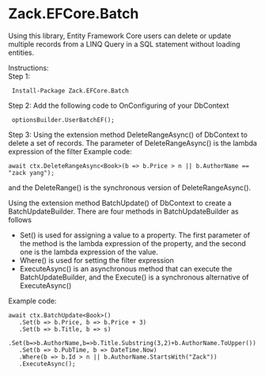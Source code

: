 # Zack.EFCore.Batch
 Using this library, Entity Framework Core users can delete or update multiple records from a LINQ Query in a SQL statement without loading entities.

 Instructions:  
 Step 1:
```
 Install-Package Zack.EFCore.Batch
```
 Step 2:
 Add the following code to OnConfiguring of your DbContext
```
 optionsBuilder.UserBatchEF();
```
Step 3:
Using the extension method DeleteRangeAsync() of DbContext to delete a set of records.
The parameter of DeleteRangeAsync() is the lambda expression of the filter
 Example code:
```
await ctx.DeleteRangeAsync<Book>(b => b.Price > n || b.AuthorName == "zack yang"); 
```
and the DeleteRange() is the synchronous version of DeleteRangeAsync().

Using the extension method BatchUpdate() of DbContext to create a BatchUpdateBuilder.
There are four methods in BatchUpdateBuilder as follows
* Set() is used for assigning a value to a property. The first parameter of the method is the lambda expression of the property, and the second one is the lambda expression of the value.
* Where() is used for setting the filter expression
* ExecuteAsync() is an asynchronous method that can execute the BatchUpdateBuilder, and the Execute() is a synchronous alternative of ExecuteAsync()

 Example code:
 ```
await ctx.BatchUpdate<Book>()
    .Set(b => b.Price, b => b.Price + 3)
    .Set(b => b.Title, b => s)
    .Set(b=>b.AuthorName,b=>b.Title.Substring(3,2)+b.AuthorName.ToUpper())
    .Set(b => b.PubTime, b => DateTime.Now)
    .Where(b => b.Id > n || b.AuthorName.StartsWith("Zack"))
    .ExecuteAsync();
```
